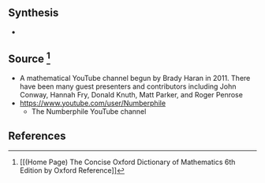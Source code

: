 ## Synthesis
- 
## Source [^1]
- A mathematical YouTube channel begun by Brady Haran in 2011. There have been many guest presenters and contributors including John Conway, Hannah Fry, Donald Knuth, Matt Parker, and Roger Penrose
- https://www.youtube.com/user/Numberphile
	- The Numberphile YouTube channel
## References

[^1]: [[(Home Page) The Concise Oxford Dictionary of Mathematics 6th Edition by Oxford Reference]]